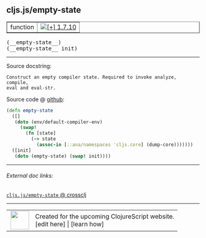 ## cljs.js/empty-state



 <table border="1">
<tr>
<td>function</td>
<td><a href="https://github.com/cljsinfo/cljs-api-docs/tree/1.7.10"><img valign="middle" alt="[+] 1.7.10" title="Added in 1.7.10" src="https://img.shields.io/badge/+-1.7.10-lightgrey.svg"></a> </td>
</tr>
</table>


 <samp>
(__empty-state__)<br>
</samp>
 <samp>
(__empty-state__ init)<br>
</samp>

---





Source docstring:

```
Construct an empty compiler state. Required to invoke analyze, compile,
eval and eval-str.
```


Source code @ [github](https://github.com/clojure/clojurescript/blob/r1.7.170/src/main/cljs/cljs/js.cljs#L103-L113):

```clj
(defn empty-state
  ([]
   (doto (env/default-compiler-env)
     (swap!
       (fn [state]
         (-> state
           (assoc-in [::ana/namespaces 'cljs.core] (dump-core)))))))
  ([init]
   (doto (empty-state) (swap! init))))
```

<!--
Repo - tag - source tree - lines:

 <pre>
clojurescript @ r1.7.170
└── src
    └── main
        └── cljs
            └── cljs
                └── <ins>[js.cljs:103-113](https://github.com/clojure/clojurescript/blob/r1.7.170/src/main/cljs/cljs/js.cljs#L103-L113)</ins>
</pre>

-->

---



###### External doc links:

[`cljs.js/empty-state` @ crossclj](http://crossclj.info/fun/cljs.js.cljs/empty-state.html)<br>

---

 <table>
<tr><td>
<img valign="middle" align="right" width="48px" src="http://i.imgur.com/Hi20huC.png">
</td><td>
Created for the upcoming ClojureScript website.<br>
[edit here] | [learn how]
</td></tr></table>

[edit here]:https://github.com/cljsinfo/cljs-api-docs/blob/master/cljsdoc/cljs.js/empty-state.cljsdoc
[learn how]:https://github.com/cljsinfo/cljs-api-docs/wiki/cljsdoc-files

<!--

This information was too distracting to show to readers, but I'll leave it
commented here since it is helpful to:

- pretty-print the data used to generate this document
- and show how to retrieve that data



The API data for this symbol:

```clj
{:ns "cljs.js",
 :name "empty-state",
 :signature ["[]" "[init]"],
 :history [["+" "1.7.10"]],
 :type "function",
 :full-name-encode "cljs.js/empty-state",
 :source {:code "(defn empty-state\n  ([]\n   (doto (env/default-compiler-env)\n     (swap!\n       (fn [state]\n         (-> state\n           (assoc-in [::ana/namespaces 'cljs.core] (dump-core)))))))\n  ([init]\n   (doto (empty-state) (swap! init))))",
          :title "Source code",
          :repo "clojurescript",
          :tag "r1.7.170",
          :filename "src/main/cljs/cljs/js.cljs",
          :lines [103 113]},
 :full-name "cljs.js/empty-state",
 :docstring "Construct an empty compiler state. Required to invoke analyze, compile,\neval and eval-str."}

```

Retrieve the API data for this symbol:

```clj
;; from Clojure REPL
(require '[clojure.edn :as edn])
(-> (slurp "https://raw.githubusercontent.com/cljsinfo/cljs-api-docs/catalog/cljs-api.edn")
    (edn/read-string)
    (get-in [:symbols "cljs.js/empty-state"]))
```

-->
